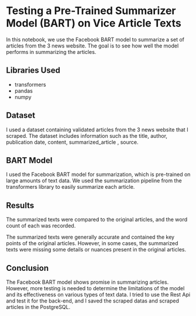 # Testing a Pre-Trained Summarizer Model (BART) on Vice Article Texts
In this notebook, we use the Facebook BART model to summarize a set of articles from the 3 news website. The goal is to see how well the model performs in summarizing the articles.

## Libraries Used
- transformers
- pandas
- numpy

## Dataset

I used a dataset containing validated articles from the 3 news website that I scraped. The dataset includes information such as the title, author, publication date, content, summarized_article , source.

## BART Model
I used the Facebook BART model for summarization, which is pre-trained on large amounts of text data. We used the summarization pipeline from the transformers library to easily summarize each article.

## Results
The summarized texts were compared to the original articles, and the word count of each was recorded. 

The summarized texts were generally accurate and contained the key points of the original articles. However, in some cases, the summarized texts were missing some details or nuances present in the original articles.

## Conclusion
The Facebook BART model shows promise in summarizing articles. However, more testing is needed to determine the limitations of the model and its effectiveness on various types of text data. I tried to use the Rest Api and test it for the back-end, and I saved the scraped datas and scraped articles in the PostgreSQL.
